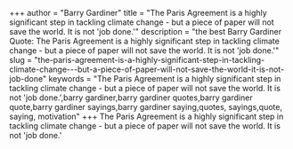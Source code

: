 +++
author = "Barry Gardiner"
title = "The Paris Agreement is a highly significant step in tackling climate change - but a piece of paper will not save the world. It is not 'job done.'"
description = "the best Barry Gardiner Quote: The Paris Agreement is a highly significant step in tackling climate change - but a piece of paper will not save the world. It is not 'job done.'"
slug = "the-paris-agreement-is-a-highly-significant-step-in-tackling-climate-change---but-a-piece-of-paper-will-not-save-the-world-it-is-not-job-done"
keywords = "The Paris Agreement is a highly significant step in tackling climate change - but a piece of paper will not save the world. It is not 'job done.',barry gardiner,barry gardiner quotes,barry gardiner quote,barry gardiner sayings,barry gardiner saying,quotes, sayings,quote, saying, motivation"
+++
The Paris Agreement is a highly significant step in tackling climate change - but a piece of paper will not save the world. It is not 'job done.'
